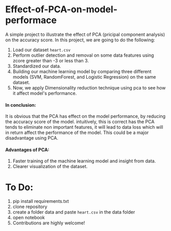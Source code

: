 # Effect-of-PCA-on-model-performace
A simple project to illustrate the effect of PCA (pricipal component analysis) on the accuracy score. In this project, we are going to do the following:
1. Load our dataset `heart.csv` 
2. Perform outlier detection and removal on some data features using zcore greater than -3 or less than 3.
3. Standardized our data. 
4. Building our machine learning model by comparing three different models (SVM, RandomForest, and Logistic Regression) on the same dataset. 
5. Now, we apply Dimensionality reduction technique using pca to see how it affect model's performance.


#### In conclusion:
It is obvious that the PCA has effect on the model performance, by reducing the accuracy score of the model. intuitively, this is correct has the PCA tends to eliminate non important features, it will lead to data loss which will in return affect the performance of the model. This could be a major disadvantage using PCA.

#### Advantages of PCA:
1. Faster training of the machine learning model and insight from data.
2. Clearer visualization of the dataset.

# To Do:
1. pip install requirements.txt
2. clone repository
3. create a folder data and paste `heart.csv` in the data folder
4. open notebook
5. Contributions are highly welcome!
